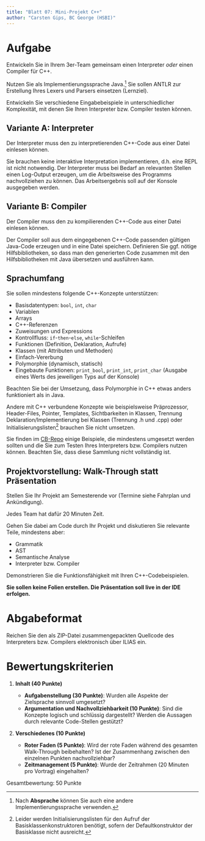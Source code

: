 ```yaml
---
title: "Blatt 07: Mini-Projekt C++"
author: "Carsten Gips, BC George (HSBI)"
---
```


<!--  pandoc -s -f markdown -t markdown+smart-grid_tables-multiline_tables-simple_tables --columns=94 --reference-links=true  sheet07.md  -o xxx.md  -->

# Aufgabe

Entwickeln Sie in Ihrem 3er-Team gemeinsam einen Interpreter *oder* einen Compiler für C++.

Nutzen Sie als Implementierungssprache Java.[^1] Sie sollen ANTLR zur Erstellung Ihres Lexers
und Parsers einsetzen (Lernziel).

Entwickeln Sie verschiedene Eingabebeispiele in unterschiedlicher Komplexität, mit denen Sie
Ihren Interpreter bzw. Compiler testen können.

## Variante A: Interpreter

Der Interpreter muss den zu interpretierenden C++-Code aus einer Datei einlesen können.

Sie brauchen keine interaktive Interpretation implementieren, d.h. eine REPL ist nicht
notwendig. Der Interpreter muss bei Bedarf an relevanten Stellen einen Log-Output erzeugen, um
die Arbeitsweise des Programms nachvollziehen zu können. Das Arbeitsergebnis soll auf der
Konsole ausgegeben werden.

## Variante B: Compiler

Der Compiler muss den zu kompilierenden C++-Code aus einer Datei einlesen können.

Der Compiler soll aus dem eingegebenen C++-Code passenden gültigen Java-Code erzeugen und in
eine Datei speichern. Definieren Sie ggf. nötige Hilfsbibliotheken, so dass man den
generierten Code zusammen mit den Hilfsbibliotheken mit Java übersetzen und ausführen kann.

## Sprachumfang

Sie sollen mindestens folgende C++-Konzepte unterstützen:

-   Basisdatentypen: `bool`, `int`, `char`
-   Variablen
-   Arrays
-   C++-Referenzen
-   Zuweisungen und Expressions
-   Kontrollfluss: `if`-`then`-`else`, `while`-Schleifen
-   Funktionen (Definition, Deklaration, Aufrufe)
-   Klassen (mit Attributen und Methoden)
-   Einfach-Vererbung
-   Polymorphie (dynamisch, statisch)
-   Eingebaute Funktionen: `print_bool`, `print_int`, `print_char` (Ausgabe eines Werts des
    jeweiligen Typs auf der Konsole)

Beachten Sie bei der Umsetzung, dass Polymorphie in C++ etwas anders funktioniert als in Java.

Andere mit C++ verbundene Konzepte wie beispielsweise Präprozessor, Header-Files, Pointer,
Templates, Sichtbarkeiten in Klassen, Trennung Deklaration/Implementierung bei Klassen
(Trennung .h und .cpp) oder Initialisierungslisten[^2] brauchen Sie nicht umsetzen.

Sie finden im [CB-Repo] einige Beispiele, die mindestens umgesetzt werden sollten und die Sie
zum Testen Ihres Interpreters bzw. Compilers nutzen können. Beachten Sie, dass diese Sammlung
nicht vollständig ist.

## Projektvorstellung: Walk-Through statt Präsentation

Stellen Sie Ihr Projekt am Semesterende vor (Termine siehe Fahrplan und Ankündigung).

Jedes Team hat dafür 20 Minuten Zeit.

Gehen Sie dabei am Code durch Ihr Projekt und diskutieren Sie relevante Teile, mindestens
aber:

-   Grammatik
-   AST
-   Semantische Analyse
-   Interpreter bzw. Compiler

Demonstrieren Sie die Funktionsfähigkeit mit Ihren C++-Codebeispielen.

**Sie sollen keine Folien erstellen. Die Präsentation soll live in der IDE erfolgen.**

# Abgabeformat

Reichen Sie den als ZIP-Datei zusammengepackten Quellcode des Interpreters bzw. Compilers
elektronisch über ILIAS ein.

# Bewertungskriterien

1.  **Inhalt (40 Punkte)**

    -   **Aufgabenstellung (30 Punkte)**: Wurden alle Aspekte der Zielsprache sinnvoll
        umgesetzt?
    -   **Argumentation und Nachvollziehbarkeit (10 Punkte)**: Sind die Konzepte logisch und
        schlüssig dargestellt? Werden die Aussagen durch relevante Code-Stellen gestützt?

2.  **Verschiedenes (10 Punkte)**

    -   **Roter Faden (5 Punkte)**: Wird der rote Faden während des gesamten Walk-Through
        beibehalten? Ist der Zusammenhang zwischen den einzelnen Punkten nachvollziehbar?
    -   **Zeitmanagement (5 Punkte)**: Wurde der Zeitrahmen (20 Minuten pro Vortrag)
        eingehalten?

Gesamtbewertung: 50 Punkte

[^1]: Nach **Absprache** können Sie auch eine andere Implementierungssprache verwenden.

[^2]: Leider werden Initialisierungslisten für den Aufruf der Basisklassenkonstruktoren
    benötigt, sofern der Defaultkonstruktor der Basisklasse nicht ausreicht.

  [CB-Repo]: https://github.com/Compiler-CampusMinden/CB-Vorlesung-Bachelor/tree/master/homework/src/cpp

